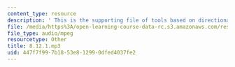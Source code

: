 ```yaml
---
content_type: resource
description: ' This is the supporting file of tools based on directional complements. '
file: /media/https%3A/open-learning-course-data-rc.s3.amazonaws.com/res-21g-003-learning-chinese-a-foundation-course-in-mandarin-spring-2011/447f7f997b1853e812990dfed4037fe2_8.12.1.mp3
file_type: audio/mpeg
resourcetype: Other
title: 8.12.1.mp3
uid: 447f7f99-7b18-53e8-1299-0dfed4037fe2
---
```

